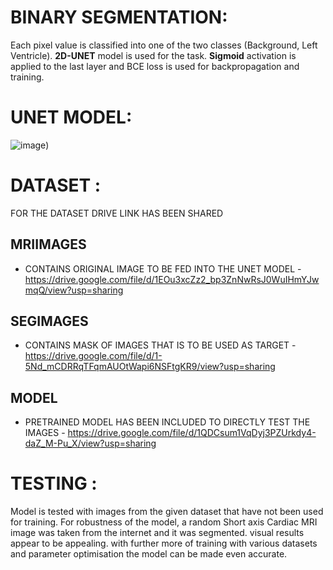 # BINARY SEGMENTATION:

Each pixel value is classified into one of the two classes (Background, Left Ventricle). **2D-UNET** model is used for the task. **Sigmoid** activation is applied to the last layer and BCE loss is used for backpropagation and training.

# UNET MODEL:
![image](https://user-images.githubusercontent.com/72727518/117279604-7f044d00-ae7f-11eb-90d2-c2809bdaebad.png))

# DATASET :

FOR THE DATASET DRIVE LINK HAS BEEN SHARED

## MRIIMAGES 
- CONTAINS ORIGINAL IMAGE TO BE FED INTO THE UNET MODEL - https://drive.google.com/file/d/1EOu3xcZz2_bp3ZnNwRsJ0WuIHmYJwmqQ/view?usp=sharing

## SEGIMAGES 
- CONTAINS MASK OF IMAGES THAT IS TO BE USED AS TARGET - https://drive.google.com/file/d/1-5Nd_mCDRRqTFqmAUOtWapi6NSFtgKR9/view?usp=sharing

## MODEL 
- PRETRAINED MODEL HAS BEEN INCLUDED TO DIRECTLY TEST THE IMAGES - https://drive.google.com/file/d/1QDCsum1VqDyj3PZUrkdy4-daZ_M-Pu_X/view?usp=sharing

# TESTING :
Model is tested with images from the given dataset that have not been used for training. For robustness of the model, a random Short axis Cardiac MRI image was taken from the internet and it was segmented. visual results appear to be appealing. with further more of training with various datasets and parameter optimisation the model can be made even accurate.
